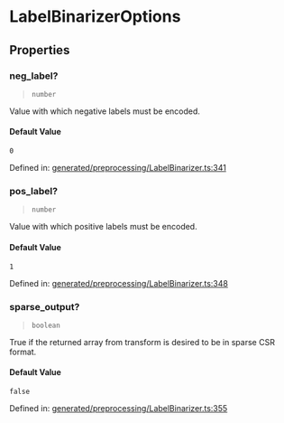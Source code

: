 # LabelBinarizerOptions

## Properties

### neg\_label?

> `number`

Value with which negative labels must be encoded.

#### Default Value

`0`

Defined in:  [generated/preprocessing/LabelBinarizer.ts:341](https://github.com/transitive-bullshit/scikit-learn-ts/blob/122b3c0/packages/sklearn/src/generated/preprocessing/LabelBinarizer.ts#L341)

### pos\_label?

> `number`

Value with which positive labels must be encoded.

#### Default Value

`1`

Defined in:  [generated/preprocessing/LabelBinarizer.ts:348](https://github.com/transitive-bullshit/scikit-learn-ts/blob/122b3c0/packages/sklearn/src/generated/preprocessing/LabelBinarizer.ts#L348)

### sparse\_output?

> `boolean`

True if the returned array from transform is desired to be in sparse CSR format.

#### Default Value

`false`

Defined in:  [generated/preprocessing/LabelBinarizer.ts:355](https://github.com/transitive-bullshit/scikit-learn-ts/blob/122b3c0/packages/sklearn/src/generated/preprocessing/LabelBinarizer.ts#L355)
